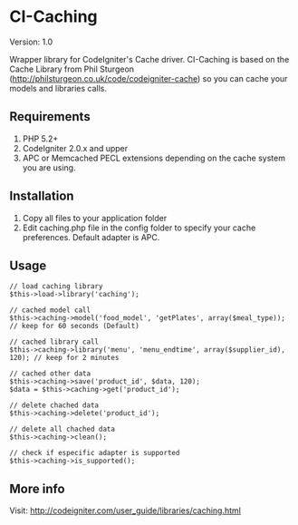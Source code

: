 CI-Caching
================

Version: 1.0

Wrapper library for CodeIgniter's Cache driver.
CI-Caching is based on the Cache Library from Phil Sturgeon (http://philsturgeon.co.uk/code/codeigniter-cache) so you can cache your models and libraries calls.


Requirements
------------

1. PHP 5.2+
2. CodeIgniter 2.0.x and upper
3. APC or Memcached PECL extensions depending on the cache system you are using.

Installation
------------

1. Copy all files to your application folder
2. Edit caching.php file in the config folder to specify your cache preferences. Default adapter is APC.

## Usage

	// load caching library
	$this->load->library('caching');

	// cached model call
	$this->caching->model('food_model', 'getPlates', array($meal_type)); // keep for 60 seconds (Default)

	// cached library call
	$this->caching->library('menu', 'menu_endtime', array($supplier_id), 120); // keep for 2 minutes

	// cached other data
	$this->caching->save('product_id', $data, 120);
	$data = $this->caching->get('product_id');

	// delete chached data
	$this->caching->delete('product_id');

	// delete all chached data
    $this->caching->clean();

    // check if especific adapter is supported
    $this->caching->is_supported();


More info
------------

Visit: http://codeigniter.com/user_guide/libraries/caching.html